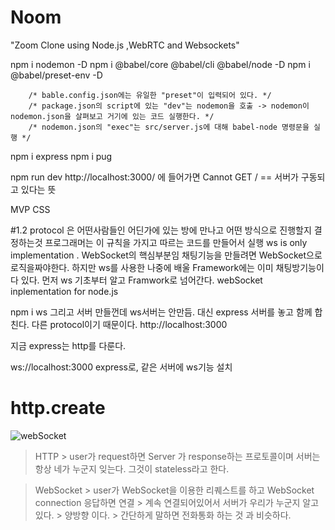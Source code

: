 # Noom
"Zoom Clone using Node.js ,WebRTC and Websockets"

npm i nodemon -D
npm i @babel/core @babel/cli @babel/node -D
npm i @babel/preset-env -D
```
    /* bable.config.json에는 유일한 "preset"이 입력되어 있다. */
    /* package.json의 script에 있는 "dev"는 nodemon을 호출 -> nodemon이 nodemon.json을 살펴보고 거기에 있는 코드 실행한다. */
    /* nodemon.json의 "exec"는 src/server.js에 대해 babel-node 명령문을 실행 */
```
npm i express
npm i pug

npm run dev
http://localhost:3000/ 에 들어가면 Cannot GET /  == 서버가 구동되고 있다는 뜻

MVP CSS

#1.2
protocol 은 어떤사람들인 어딘가에 있는 방에 만나고 어떤 방식으로 진행할지 결정하는것
프로그래머는 이 규칙을 가지고 따르는 코드를 만들어서 실행
ws is only implementation . WebSocket의 핵심부분임
채팅기능을 만들려면 WebSocket으로 로직을짜야한다.
하지만 ws를 사용한 나중에 배울 Framework에는 이미 채팅방기능이 다 있다.
먼저 ws 기초부터 알고 Framwork로 넘어간다.
webSocket inplementation for node.js

npm i ws
그리고 서버 만들껀데 ws서버는 안만듬.
대신 express 서버를 놓고 함께 합친다.
다른 protocol이기 때문이다.
http://localhost:3000

지금 express는 http를 다룬다.

ws://localhost:3000
express로, 같은 서버에 ws기능 설치

http.create
=======
![webSocket](./img/webSocket.jpg)

> HTTP
    > user가 request하면 Server 가 response하는 프로토콜이며 서버는 항상 네가 누군지 잊는다. 그것이 stateless라고 한다.

> WebSocket
    > user가 WebSocket을 이용한 리퀘스트를 하고 WebSocket connection 응답하면 연결
    > 계속 연결되어있어서 서버가 우리가 누군지 알고있다.
    > 양방향 이다.
    > 간단하게 말하면 전화통화 하는 것 과 비슷하다.

